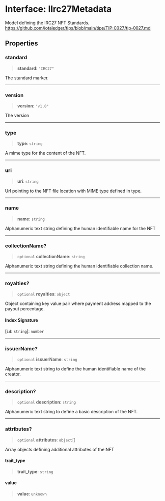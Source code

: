 # Interface: IIrc27Metadata

Model defining the IRC27 NFT Standards.
https://github.com/iotaledger/tips/blob/main/tips/TIP-0027/tip-0027.md

## Properties

### standard

> **standard**: `"IRC27"`

The standard marker.

***

### version

> **version**: `"v1.0"`

The version

***

### type

> **type**: `string`

A mime type for the content of the NFT.

***

### uri

> **uri**: `string`

Url pointing to the NFT file location with MIME type defined in type.

***

### name

> **name**: `string`

Alphanumeric text string defining the human identifiable name for the NFT

***

### collectionName?

> `optional` **collectionName**: `string`

Alphanumeric text string defining the human identifiable collection name.

***

### royalties?

> `optional` **royalties**: `object`

Object containing key value pair where payment address mapped to the payout percentage.

#### Index Signature

\[`id`: `string`\]: `number`

***

### issuerName?

> `optional` **issuerName**: `string`

Alphanumeric text string to define the human identifiable name of the creator.

***

### description?

> `optional` **description**: `string`

Alphanumeric text string to define a basic description of the NFT.

***

### attributes?

> `optional` **attributes**: `object`[]

Array objects defining additional attributes of the NFT

#### trait\_type

> **trait\_type**: `string`

#### value

> **value**: `unknown`
